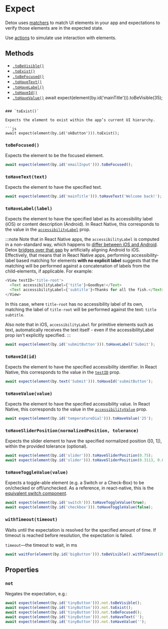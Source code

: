 # Expect

Detox uses [matchers](matchers.md) to match UI elements in your app and expectations to verify those elements are in the expected state.

Use [actions](actions.md) to simulate use interaction with elements.

## Methods

- [`.toBeVisible()`](#tobevisible)
- [`.toExist()`](#toexist)
- [`.toBeFocused()`](#tobefocused)
- [`.toHaveText()`](#tohavetexttext)
- [`.toHaveLabel()`](#tohavelabellabel)
- [`.toHaveId()`](#tohaveidid)
- [`.toHaveValue()`](#tohavevaluevalue)
await expect(element(by.id('mainTitle'))).toBeVisible(35);
```

### `toExist()`

Expects the element to exist within the app’s current UI hierarchy.

```js
await expect(element(by.id('okButton'))).toExist();
```

### `toBeFocused()`

Expects the element to be the focused element.

```js
await expect(element(by.id('emailInput'))).toBeFocused();
```

### `toHaveText(text)`

Expects the element to have the specified text.

```js
await expect(element(by.id('mainTitle'))).toHaveText('Welcome back!');
```

### `toHaveLabel(label)`

Expects the element to have the specified label as its accessibility label (iOS) or content description (Android). In React Native, this corresponds to the value in the [`accessibilityLabel`](https://reactnative.dev/docs/accessibility#accessibilitylabel) prop.

:::note
Note that in React Native apps, the `accessibilityLabel` is computed in a non-standard way, which happens to [differ between iOS and Android](https://github.com/facebook/react-native/issues/32826). Detox [bridges over that gap](https://github.com/wix/Detox/issues/3977) by artificially aligning Android to iOS.
Effectively, that means that in React Native apps, performing accessibility-label based matching for elements **with no explicit label** suggests that the matching will be performed against a concatenation of labels from the child-elements, if applicable. For example:

```js
<View testID='title-root'>
  <Text accessibilityLabel={'title'}>Goodbye!</Text>
  <Text accessibilityLabel={'subtitle'}>Thanks for all the fish.</Text>
</View>
```

In this case, where `title-root` has no accessibility label of its own, matching the label of `title-root` will be performed against the text: `title subtitle`.

Also note that in iOS, `accessibilityLabel` for primitive elements such as text, automatically receives the text itself - even if the accessibilityLabel prop isn't explicitly specified.
:::

```js
await expect(element(by.id('submitButton'))).toHaveLabel('Submit');
```

### `toHaveId(id)`

Expects the element to have the specified accessibility identifier. In React Native, this corresponds to the value in the [`testID`](https://reactnative.dev/docs/view.html#testid) prop.

```js
await expect(element(by.text('Submit'))).toHaveId('submitButton');
```

### `toHaveValue(value)`

Expects the element to have the specified accessibility value. In React Native, this corresponds to the value in the [`accessibilityValue`](https://reactnative.dev/docs/view.html#accessibilityvalue) prop.

```js
await expect(element(by.id('temperatureDial'))).toHaveValue('25');
```

### `toHaveSliderPosition(normalizedPosition, tolerance)`

Expects the slider element to have the specified normalized position (\[0, 1]), within the provided tolerance (optional).

```js
await expect(element(by.id('slider'))).toHaveSliderPosition(0.75);
await expect(element(by.id('slider'))).toHaveSliderPosition(0.3113, 0.00001);
```

### `toHaveToggleValue(value)`

Expects a toggle-able element (e.g. a Switch or a Check-Box) to be on/checked or off/unchecked. As a reference, in react-native, this is the [equivalent switch component](https://reactnative.dev/docs/switch).

```js
await expect(element(by.id('switch'))).toHaveToggleValue(true);
await expect(element(by.id('checkbox'))).toHaveToggleValue(false);
```

### `withTimeout(timeout)`

Waits until the expectation is resolved for the specified amount of time. If timeout is reached before resolution, the expectation is failed.

`timeout`—the timeout to wait, in ms

```js
await waitFor(element(by.id('bigButton'))).toBeVisible().withTimeout(2000);
```

## Properties

### `not`

Negates the expectation, e.g.:

```js
await expect(element(by.id('tinyButton'))).not.toBeVisible();
await expect(element(by.id('tinyButton'))).not.toExist();
await expect(element(by.id('tinyButton'))).not.toBeFocused();
await expect(element(by.id('tinyButton'))).not.toHaveText('');
await expect(element(by.id('tinyButton'))).not.toHaveValue('');
```
